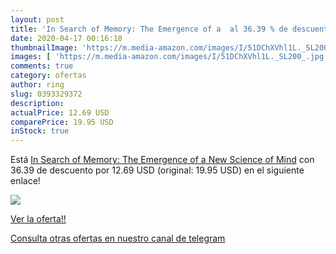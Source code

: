 ```yaml
---
layout: post
title: 'In Search of Memory: The Emergence of a  al 36.39 % de descuento'
date: 2020-04-17 00:16:18
thumbnailImage: 'https://m.media-amazon.com/images/I/51DChXVhl1L._SL200_.jpg'
images: [ 'https://m.media-amazon.com/images/I/51DChXVhl1L._SL200_.jpg' ]
comments: true
category: ofertas
author: ring
slug: 0393329372
description:
actualPrice: 12.69 USD
comparePrice: 19.95 USD
inStock: true
---
```


Está [In Search of Memory: The Emergence of a New Science of Mind](https://www.amazon.com/dp/0393329372/?tag=redken08-20) con 36.39 de descuento por 12.69 USD (original: 19.95 USD) en el siguiente enlace!

[![](https://m.media-amazon.com/images/I/51DChXVhl1L._SL200_.jpg)](https://www.amazon.com/dp/0393329372/?tag=redken08-20)

[Ver la oferta!!](https://www.amazon.com/dp/0393329372/?tag=redken08-20)

[Consulta otras ofertas en nuestro canal de telegram](https://t.me/s/ofertas25)
